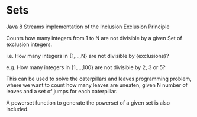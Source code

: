 # Sets
Java 8 Streams implementation of the Inclusion Exclusion Principle

Counts how many integers from 1 to N are not divisible by a given Set of exclusion integers.

i.e. How many integers in {1,...,N} are not divisible by {exclusions}?

e.g. How many integers in {1,...,100} are not divisible by 2, 3 or 5?

This can be used to solve the caterpillars and leaves programming problem, where we want to count how many leaves are uneaten, given N number of leaves and a set of jumps for each caterpillar.

A powerset function to generate the powerset of a given set is also included.